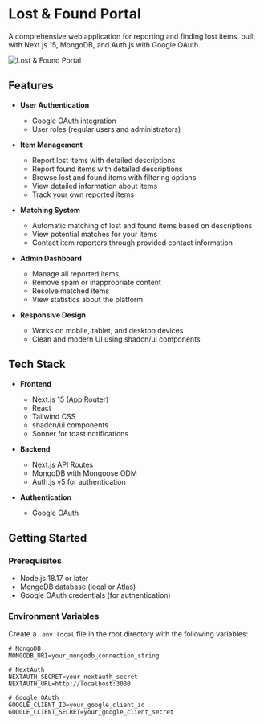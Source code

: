 # Lost & Found Portal

A comprehensive web application for reporting and finding lost items, built with Next.js 15, MongoDB, and Auth.js with Google OAuth.

![Lost & Found Portal](https://placeholder.svg?height=400&width=800&text=Lost+%26+Found+Portal)

## Features

- **User Authentication**
  - Google OAuth integration
  - User roles (regular users and administrators)

- **Item Management**
  - Report lost items with detailed descriptions
  - Report found items with detailed descriptions
  - Browse lost and found items with filtering options
  - View detailed information about items
  - Track your own reported items

- **Matching System**
  - Automatic matching of lost and found items based on descriptions
  - View potential matches for your items
  - Contact item reporters through provided contact information

- **Admin Dashboard**
  - Manage all reported items
  - Remove spam or inappropriate content
  - Resolve matched items
  - View statistics about the platform

- **Responsive Design**
  - Works on mobile, tablet, and desktop devices
  - Clean and modern UI using shadcn/ui components

## Tech Stack

- **Frontend**
  - Next.js 15 (App Router)
  - React
  - Tailwind CSS
  - shadcn/ui components
  - Sonner for toast notifications

- **Backend**
  - Next.js API Routes
  - MongoDB with Mongoose ODM
  - Auth.js v5 for authentication

- **Authentication**
  - Google OAuth

## Getting Started

### Prerequisites

- Node.js 18.17 or later
- MongoDB database (local or Atlas)
- Google OAuth credentials (for authentication)

### Environment Variables

Create a `.env.local` file in the root directory with the following variables:

```env
# MongoDB
MONGODB_URI=your_mongodb_connection_string

# NextAuth
NEXTAUTH_SECRET=your_nextauth_secret
NEXTAUTH_URL=http://localhost:3000

# Google OAuth
GOOGLE_CLIENT_ID=your_google_client_id
GOOGLE_CLIENT_SECRET=your_google_client_secret

